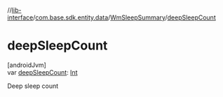 //[lib-interface](../../../index.md)/[com.base.sdk.entity.data](../index.md)/[WmSleepSummary](index.md)/[deepSleepCount](deep-sleep-count.md)

# deepSleepCount

[androidJvm]\
var [deepSleepCount](deep-sleep-count.md): [Int](https://kotlinlang.org/api/latest/jvm/stdlib/kotlin/-int/index.html)

Deep sleep count
